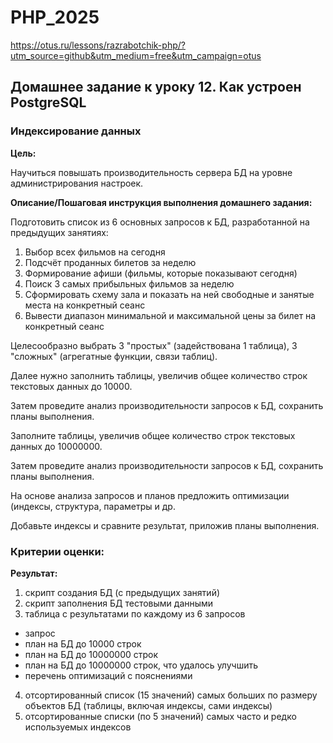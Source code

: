 # PHP_2025

https://otus.ru/lessons/razrabotchik-php/?utm_source=github&utm_medium=free&utm_campaign=otus

## Домашнее задание к уроку 12. Как устроен PostgreSQL

### Индексирование данных

**Цель:**

Научиться повышать производительность сервера БД на уровне администрирования настроек.

**Описание/Пошаговая инструкция выполнения домашнего задания:**

Подготовить список из 6 основных запросов к БД, разработанной на предыдущих занятиях:

1. Выбор всех фильмов на сегодня
2. Подсчёт проданных билетов за неделю
3. Формирование афиши (фильмы, которые показывают сегодня)
4. Поиск 3 самых прибыльных фильмов за неделю
5. Сформировать схему зала и показать на ней свободные и занятые места на конкретный сеанс
6. Вывести диапазон минимальной и максимальной цены за билет на конкретный сеанс

Целесообразно выбрать 3 "простых" (задействована 1 таблица), 3 "сложных" (агрегатные функции, связи таблиц).

Далее нужно заполнить таблицы, увеличив общее количество строк текстовых данных до 10000.

Затем проведите анализ производительности запросов к БД, сохранить планы выполнения.

Заполните таблицы, увеличив общее количество строк текстовых данных до 10000000.

Затем проведите анализ производительности запросов к БД, сохранить планы выполнения.

На основе анализа запросов и планов предложить оптимизации (индексы, структура, параметры и др.

Добавьте индексы и сравните результат, приложив планы выполнения.

### Критерии оценки:

**Результат:**

1. скрипт создания БД (с предыдущих занятий)
2. скрипт заполнения БД тестовыми данными
3. таблица с результатами по каждому из 6 запросов

* запрос
* план на БД до 10000 строк
* план на БД до 10000000 строк
* план на БД до 10000000 строк, что удалось улучшить
* перечень оптимизаций с пояснениями

4. отсортированный список (15 значений) самых больших по размеру объектов БД (таблицы, включая индексы, сами индексы)
5. отсортированные списки (по 5 значений) самых часто и редко используемых индексов
